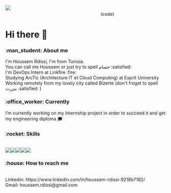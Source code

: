 <img src="https://lp-cms-production.imgix.net/2019-06/6c62d577d87a7187e15eafabfe9620cb-bizerte.jpg?auto=format&fit=crop&ixlib=react-8.6.4&h=520&w=1312&q=75&dpr=1" />
&thinsp;&thinsp;&thinsp;&thinsp;&thinsp;&thinsp;&thinsp;&thinsp;&thinsp;&thinsp;&thinsp;&thinsp;&thinsp;&thinsp;&thinsp;&thinsp;&thinsp;&thinsp; &thinsp;&thinsp;&thinsp;&thinsp;&thinsp;&thinsp;&thinsp;&thinsp;&thinsp;&thinsp;&thinsp;&thinsp;&thinsp;&thinsp;&thinsp;&thinsp;&thinsp;&thinsp; &thinsp;&thinsp;&thinsp;&thinsp;&thinsp;&thinsp;&thinsp;&thinsp;&thinsp;&thinsp;&thinsp;&thinsp;&thinsp;&thinsp;&thinsp;&thinsp;&thinsp;&thinsp; &thinsp;&thinsp;&thinsp;&thinsp;&thinsp;&thinsp;&thinsp;&thinsp;&thinsp;&thinsp;&thinsp;&thinsp;&thinsp;&thinsp;&thinsp;&thinsp;&thinsp;&thinsp; &thinsp;&thinsp;&thinsp;&thinsp;&thinsp;&thinsp;&thinsp;&thinsp;&thinsp;&thinsp;&thinsp;&thinsp;&thinsp;&thinsp;&thinsp;&thinsp;&thinsp;&thinsp; &thinsp;&thinsp;&thinsp;&thinsp;&thinsp;&thinsp;&thinsp;&thinsp;&thinsp;&thinsp;&thinsp;&thinsp;&thinsp;&thinsp;&thinsp;&thinsp;&thinsp;&thinsp; &thinsp;&thinsp;&thinsp;&thinsp;&thinsp;&thinsp;&thinsp;&thinsp;&thinsp;&thinsp;&thinsp;&thinsp;&thinsp;&thinsp;&thinsp;&thinsp;&thinsp;&thinsp; &thinsp;&thinsp;&thinsp;&thinsp;&thinsp;&thinsp;&thinsp;&thinsp;&thinsp;&thinsp;&thinsp;&thinsp;&thinsp;&thinsp;&thinsp;&thinsp;&thinsp;&thinsp; &thinsp;&thinsp;&thinsp;&thinsp;&thinsp;&thinsp;&thinsp;&thinsp;&thinsp;&thinsp;&thinsp;&thinsp;&thinsp;&thinsp;&thinsp;&thinsp;&thinsp;&thinsp; &thinsp;&thinsp;&thinsp;&thinsp;&thinsp;&thinsp;&thinsp;&thinsp;&thinsp;&thinsp;&thinsp;&thinsp;&thinsp;&thinsp;&thinsp;&thinsp;&thinsp;&thinsp; &thinsp;&thinsp;&thinsp;&thinsp;&thinsp;&thinsp;&thinsp;&thinsp;&thinsp;&thinsp;&thinsp;&thinsp;&thinsp;&thinsp;&thinsp;&thinsp;&thinsp;&thinsp; &thinsp;&thinsp;&thinsp;&thinsp;&thinsp;&thinsp;&thinsp;&thinsp;&thinsp;&thinsp;&thinsp;&thinsp;&thinsp;&thinsp;&thinsp;&thinsp;&thinsp;&thinsp; &thinsp;&thinsp;&thinsp;&thinsp;&thinsp;&thinsp;&thinsp;&thinsp;&thinsp;&thinsp;&thinsp;&thinsp;&thinsp;&thinsp;&thinsp;&thinsp;&thinsp;&thinsp; &thinsp;&thinsp;&thinsp;&thinsp;&thinsp;&thinsp;&thinsp;&thinsp;&thinsp;&thinsp;&thinsp;&thinsp;&thinsp;&thinsp;&thinsp;&thinsp;&thinsp;&thinsp; &thinsp;&thinsp;&thinsp;&thinsp;&thinsp;&thinsp;&thinsp;&thinsp;&thinsp;&thinsp;&thinsp;&thinsp;&thinsp;&thinsp;&thinsp;&thinsp;&thinsp;&thinsp; (code)             
<h1>Hi there 👋 </h1> 

<h3>:man_student: About me </h3> 
I'm Houssem Rdissi, I'm from Tunisia.<br>
You can call me Houssem or just try to spell حسام :satisfied: <br> 
I'm DevOps Intern at Linkfire :fire: <br>
Studying ArcTic (Architecture IT et Cloud Computing) at Esprit University <br>
Working remotely from my lovely city called Bizerte (don't froget to spell بنزرت :satisfied: ) 

<h3>:office_worker: Currently </h3> 

I’m currently working on my Internship project in order to succeed it and get my engineering diploma :mortar_board:

<h3>:rocket: Skills </h3> <br>
<img src="https://img.shields.io/badge/.NET-5C2D91?style=for-the-badge&logo=.net&logoColor=white" /><img src="https://img.shields.io/badge/Amazon_AWS-232F3E?style=for-the-badge&logo=amazon-aws&logoColor=white" /><img src="https://img.shields.io/badge/Docker-2CA5E0?style=for-the-badge&logo=docker&logoColor=white" /><img src="https://img.shields.io/badge/Git-F05032?style=for-the-badge&logo=git&logoColor=white" /><img src="https://img.shields.io/badge/Java-ED8B00?style=for-the-badge&logo=java&logoColor=white" />

<h3>:house: How to reach me </h3> <br>
Linkedin: https://www.linkedin.com/in/houssem-rdissi-9218b7182/ <br>Gmail: houssem.rdissi@gmail.com 
